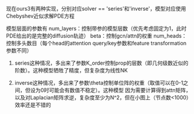 现在ours3有两种实现，分别对应solver == 'series'和'inverse'，模型对应使用Chebyshev近似求解PDE方程

模型层面的参数有
num_layers：控制带参的模型层数（优先考虑固定为1，此时PDE给出的是完整的diffusion轨迹）
beta：控制gcn/attn的权重
num_heads：控制多头数目（每个head的attention query/key参数和feature transformation参数不同）

1. series这种情况，多出来了参数K_order控制prop的层数（即几何级数近似的阶数）。这种模型牺牲了精度，但复杂度为线性NK

2. inverse这种情况，多出来了参数\theta控制单位阵的权重（取值可以在0-1之间，但设为0时可能会有数值不稳定）。这种模型
因为需要计算得到attn矩阵，以及对Laplacian矩阵求逆，复杂度至少为N^2，但在小图上（节点数<1000）效率还是不错的